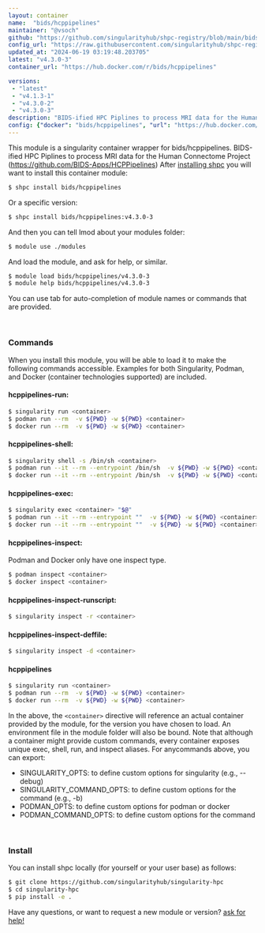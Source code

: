 ```yaml
---
layout: container
name:  "bids/hcppipelines"
maintainer: "@vsoch"
github: "https://github.com/singularityhub/shpc-registry/blob/main/bids/hcppipelines/container.yaml"
config_url: "https://raw.githubusercontent.com/singularityhub/shpc-registry/main/bids/hcppipelines/container.yaml"
updated_at: "2024-06-19 03:19:48.203705"
latest: "v4.3.0-3"
container_url: "https://hub.docker.com/r/bids/hcppipelines"

versions:
 - "latest"
 - "v4.1.3-1"
 - "v4.3.0-2"
 - "v4.3.0-3"
description: "BIDS-ified HPC Piplines to process MRI data for the Human Connectome Project (https://github.com/BIDS-Apps/HCPPipelines)"
config: {"docker": "bids/hcppipelines", "url": "https://hub.docker.com/r/bids/hcppipelines", "maintainer": "@vsoch", "description": "BIDS-ified HPC Piplines to process MRI data for the Human Connectome Project (https://github.com/BIDS-Apps/HCPPipelines)", "latest": {"v4.3.0-3": "sha256:f4c532880bbf65e7fb457b41005e1bd3f6049657371b36a22b6ac44dd59236e2"}, "tags": {"latest": "sha256:f4c532880bbf65e7fb457b41005e1bd3f6049657371b36a22b6ac44dd59236e2", "v4.1.3-1": "sha256:aea536f1dde005bc0e30451a42709d436146e373c2088b10614b5d3a1614b52b", "v4.3.0-2": "sha256:2834881a48f6849b306f59ac604b46016b06c402ed0ed5e0d03ef98964097154", "v4.3.0-3": "sha256:f4c532880bbf65e7fb457b41005e1bd3f6049657371b36a22b6ac44dd59236e2"}, "filter": ["v*"]}
---
```


This module is a singularity container wrapper for bids/hcppipelines.
BIDS-ified HPC Piplines to process MRI data for the Human Connectome Project (https://github.com/BIDS-Apps/HCPPipelines)
After [installing shpc](#install) you will want to install this container module:


```bash
$ shpc install bids/hcppipelines
```

Or a specific version:

```bash
$ shpc install bids/hcppipelines:v4.3.0-3
```

And then you can tell lmod about your modules folder:

```bash
$ module use ./modules
```

And load the module, and ask for help, or similar.

```bash
$ module load bids/hcppipelines/v4.3.0-3
$ module help bids/hcppipelines/v4.3.0-3
```

You can use tab for auto-completion of module names or commands that are provided.

<br>

### Commands

When you install this module, you will be able to load it to make the following commands accessible.
Examples for both Singularity, Podman, and Docker (container technologies supported) are included.

#### hcppipelines-run:

```bash
$ singularity run <container>
$ podman run --rm  -v ${PWD} -w ${PWD} <container>
$ docker run --rm  -v ${PWD} -w ${PWD} <container>
```

#### hcppipelines-shell:

```bash
$ singularity shell -s /bin/sh <container>
$ podman run --it --rm --entrypoint /bin/sh  -v ${PWD} -w ${PWD} <container>
$ docker run --it --rm --entrypoint /bin/sh  -v ${PWD} -w ${PWD} <container>
```

#### hcppipelines-exec:

```bash
$ singularity exec <container> "$@"
$ podman run --it --rm --entrypoint ""  -v ${PWD} -w ${PWD} <container> "$@"
$ docker run --it --rm --entrypoint ""  -v ${PWD} -w ${PWD} <container> "$@"
```

#### hcppipelines-inspect:

Podman and Docker only have one inspect type.

```bash
$ podman inspect <container>
$ docker inspect <container>
```

#### hcppipelines-inspect-runscript:

```bash
$ singularity inspect -r <container>
```

#### hcppipelines-inspect-deffile:

```bash
$ singularity inspect -d <container>
```



#### hcppipelines

```bash
$ singularity run <container>
$ podman run --rm  -v ${PWD} -w ${PWD} <container>
$ docker run --rm  -v ${PWD} -w ${PWD} <container>
```


In the above, the `<container>` directive will reference an actual container provided
by the module, for the version you have chosen to load. An environment file in the
module folder will also be bound. Note that although a container
might provide custom commands, every container exposes unique exec, shell, run, and
inspect aliases. For anycommands above, you can export:

 - SINGULARITY_OPTS: to define custom options for singularity (e.g., --debug)
 - SINGULARITY_COMMAND_OPTS: to define custom options for the command (e.g., -b)
 - PODMAN_OPTS: to define custom options for podman or docker
 - PODMAN_COMMAND_OPTS: to define custom options for the command

<br>

### Install

You can install shpc locally (for yourself or your user base) as follows:

```bash
$ git clone https://github.com/singularityhub/singularity-hpc
$ cd singularity-hpc
$ pip install -e .
```

Have any questions, or want to request a new module or version? [ask for help!](https://github.com/singularityhub/singularity-hpc/issues)